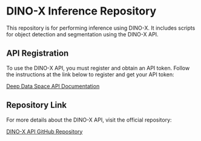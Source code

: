 # DINO-X Inference Repository

This repository is for performing inference using DINO-X. It includes scripts for object detection and segmentation using the DINO-X API.

## API Registration

To use the DINO-X API, you must register and obtain an API token. Follow the instructions at the link below to register and get your API token:

[Deep Data Space API Documentation](https://cloud.deepdataspace.com/docs)

## Repository Link

For more details about the DINO-X API, visit the official repository:

[DINO-X API GitHub Repository](https://github.com/IDEA-Research/DINO-X-API?tab=readme-ov-file)
